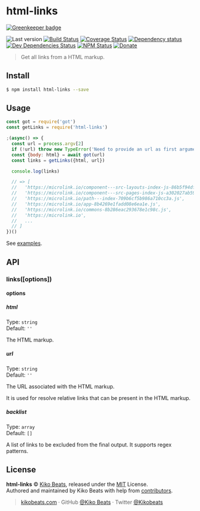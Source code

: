 # html-links

[![Greenkeeper badge](https://badges.greenkeeper.io/Kikobeats/html-links.svg)](https://greenkeeper.io/)

![Last version](https://img.shields.io/github/tag/Kikobeats/html-links.svg?style=flat-square)
[![Build Status](https://img.shields.io/travis/Kikobeats/html-links/master.svg?style=flat-square)](https://travis-ci.org/Kikobeats/html-links)
[![Coverage Status](https://img.shields.io/coveralls/Kikobeats/html-links.svg?style=flat-square)](https://coveralls.io/github/Kikobeats/html-links)
[![Dependency status](https://img.shields.io/david/Kikobeats/html-links.svg?style=flat-square)](https://david-dm.org/Kikobeats/html-links)
[![Dev Dependencies Status](https://img.shields.io/david/dev/Kikobeats/html-links.svg?style=flat-square)](https://david-dm.org/Kikobeats/html-links#info=devDependencies)
[![NPM Status](https://img.shields.io/npm/dm/html-links.svg?style=flat-square)](https://www.npmjs.org/package/html-links)
[![Donate](https://img.shields.io/badge/donate-paypal-blue.svg?style=flat-square)](https://paypal.me/Kikobeats)

> Get all links from a HTML markup.

## Install

```bash
$ npm install html-links --save
```

## Usage

```js
const got = require('got')
const getLinks = require('html-links')

;(async() => {
  const url = process.argv[2]
  if (!url) throw new TypeError('Need to provide an url as first argument.')
  const {body: html} = await got(url)
  const links = getLinks({html, url})

  console.log(links)

  // => [
  //   'https://microlink.io/component---src-layouts-index-js-86b5f94dfa48cb04ae41.js',
  //   'https://microlink.io/component---src-pages-index-js-a302027ab59365471b7d.js',
  //   'https://microlink.io/path---index-709b6cf5b986a710cc3a.js',
  //   'https://microlink.io/app-8b4269e1fadd08e6ea1e.js',
  //   'https://microlink.io/commons-8b286eac293678e1c98c.js',
  //   'https://microlink.io',
  //   ...
  // ]
})()
```

See [examples](/examples).

## API

### links([options])

#### options

##### html

Type: `string`<br>
Default: `''`

The HTML markup.

##### url

Type: `string`<br>
Default: `''`

The URL associated with the HTML markup.

It is used for resolve relative links that can be present in the HTML markup.

##### backlist

Type: `array`<br>
Default: `[]`

A list of links to be excluded from the final output. It supports regex patterns.

## License

**html-links** © [Kiko Beats](https://kikobeats.com), released under the [MIT](https://github.com/Kikobeats/html-links/blob/master/LICENSE.md) License.<br>
Authored and maintained by Kiko Beats with help from [contributors](https://github.com/Kikobeats/html-links/contributors).

> [kikobeats.com](https://kikobeats.com) · GitHub [@Kiko Beats](https://github.com/Kikobeats) · Twitter [@Kikobeats](https://twitter.com/Kikobeats)
